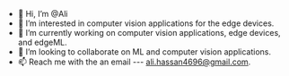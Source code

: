 - 👋 Hi, I’m @Ali
- 👀 I’m interested in computer vision applications for the edge devices.
- 🌱 I’m currently working on computer vision applications, edge devices, and edgeML. 
- 💞️ I’m looking to collaborate on ML and computer vision applications.
- 📫 Reach me with the an email --- ali.hassan4696@gmail.com.

<!---
AliHassan7878/AliHassan7878 is a ✨ special ✨ repository because its `README.md` (this file) appears on your GitHub profile.
You can click the Preview link to take a look at your changes.
--->
